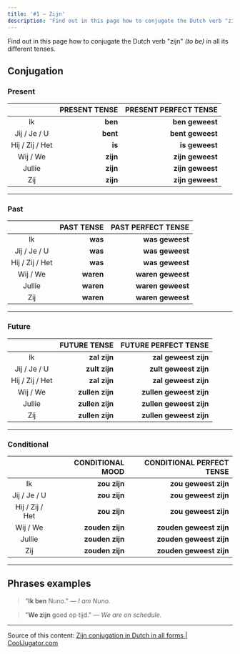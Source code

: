 ```yaml
---
title: '#1 — Zijn'
description: 'Find out in this page how to conjugate the Dutch verb "zijn" (to be) in all its different tenses.'
---
```


Find out in this page how to conjugate the Dutch verb "zijn" _(to be)_ in all its different tenses.

## Conjugation

### Present

|                 | PRESENT TENSE | PRESENT PERFECT TENSE |
| :-------------: | ------------: | --------------------: |
|       Ik        |       **ben** |       **ben geweest** |
|  Jij / Je / U   |      **bent** |      **bent geweest** |
| Hij / Zij / Het |        **is** |        **is geweest** |
|    Wij / We     |      **zijn** |      **zijn geweest** |
|     Jullie      |      **zijn** |      **zijn geweest** |
|       Zij       |      **zijn** |      **zijn geweest** |

---

### Past

|                 | PAST TENSE | PAST PERFECT TENSE |
| :-------------: | ---------: | -----------------: |
|       Ik        |    **was** |    **was geweest** |
|  Jij / Je / U   |    **was** |    **was geweest** |
| Hij / Zij / Het |    **was** |    **was geweest** |
|    Wij / We     |  **waren** |  **waren geweest** |
|     Jullie      |  **waren** |  **waren geweest** |
|       Zij       |  **waren** |  **waren geweest** |

---

### Future

|                 |    FUTURE TENSE |    FUTURE PERFECT TENSE |
| :-------------: | --------------: | ----------------------: |
|       Ik        |    **zal zijn** |    **zal geweest zijn** |
|  Jij / Je / U   |   **zult zijn** |   **zult geweest zijn** |
| Hij / Zij / Het |    **zal zijn** |    **zal geweest zijn** |
|    Wij / We     | **zullen zijn** | **zullen geweest zijn** |
|     Jullie      | **zullen zijn** | **zullen geweest zijn** |
|       Zij       | **zullen zijn** | **zullen geweest zijn** |

---

### Conditional

|                 | CONDITIONAL MOOD | CONDITIONAL PERFECT TENSE |
| :-------------: | ---------------: | ------------------------: |
|       Ik        |     **zou zijn** |      **zou geweest zijn** |
|  Jij / Je / U   |     **zou zijn** |      **zou geweest zijn** |
| Hij / Zij / Het |     **zou zijn** |      **zou geweest zijn** |
|    Wij / We     |  **zouden zijn** |   **zouden geweest zijn** |
|     Jullie      |  **zouden zijn** |   **zouden geweest zijn** |
|       Zij       |  **zouden zijn** |   **zouden geweest zijn** |

---

## Phrases examples

> "**Ik ben** Nuno."
> _— I am Nuno._

> "**We zijn** goed op tijd."
> _— We are on schedule._

---

Source of this content: [Zijn conjugation in Dutch in all forms | CoolJugator.com](https://cooljugator.com/nl/zijn)
